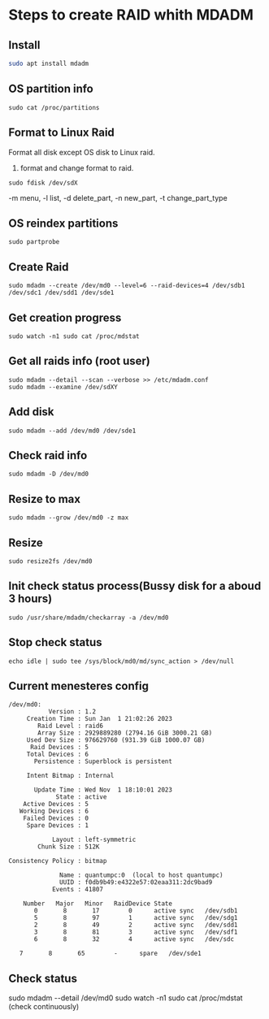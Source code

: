 # Steps to create RAID whith MDADM

## Install
```sh
sudo apt install mdadm
```
## OS partition info
```
sudo cat /proc/partitions
```
## Format to Linux Raid
Format all disk except OS disk to Linux raid.
1. format and change format to raid.
```
sudo fdisk /dev/sdX
```
-m menu, -l list, -d delete_part, -n new_part, -t change_part_type
	
## OS reindex partitions
```
sudo partprobe
```
## Create Raid
```
sudo mdadm --create /dev/md0 --level=6 --raid-devices=4 /dev/sdb1 /dev/sdc1 /dev/sdd1 /dev/sde1
```

## Get creation progress
```
sudo watch -n1 sudo cat /proc/mdstat
```

## Get all raids info (root user)
```
sudo mdadm --detail --scan --verbose >> /etc/mdadm.conf
sudo mdadm --examine /dev/sdXY
```

## Add disk
```
sudo mdadm --add /dev/md0 /dev/sde1
```

## Check raid info
```
sudo mdadm -D /dev/md0
```

## Resize to max
```
sudo mdadm --grow /dev/md0 -z max
```

## Resize
```
sudo resize2fs /dev/md0
```

## Init check status process(Bussy disk for a aboud 3 hours)
```
sudo /usr/share/mdadm/checkarray -a /dev/md0
```

## Stop check status
```
echo idle | sudo tee /sys/block/md0/md/sync_action > /dev/null
```




## Current menesteres config
```
/dev/md0:
           Version : 1.2
     Creation Time : Sun Jan  1 21:02:26 2023
        Raid Level : raid6
        Array Size : 2929889280 (2794.16 GiB 3000.21 GB)
     Used Dev Size : 976629760 (931.39 GiB 1000.07 GB)
      Raid Devices : 5
     Total Devices : 6
       Persistence : Superblock is persistent

     Intent Bitmap : Internal

       Update Time : Wed Nov  1 18:10:01 2023
             State : active
    Active Devices : 5
   Working Devices : 6
    Failed Devices : 0
     Spare Devices : 1

            Layout : left-symmetric
        Chunk Size : 512K

Consistency Policy : bitmap

              Name : quantumpc:0  (local to host quantumpc)
              UUID : f0db9b49:e4322e57:02eaa311:2dc9bad9
            Events : 41807

    Number   Major   Minor   RaidDevice State
       0       8       17        0      active sync   /dev/sdb1
       5       8       97        1      active sync   /dev/sdg1
       2       8       49        2      active sync   /dev/sdd1
       3       8       81        3      active sync   /dev/sdf1
       6       8       32        4      active sync   /dev/sdc

```

       7       8       65        -      spare   /dev/sde1

## Check status
sudo mdadm --detail /dev/md0
sudo watch -n1 sudo cat /proc/mdstat (check continuously)
